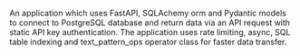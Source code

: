 An application which uses FastAPI, SQLAchemy orm and Pydantic models to connect to PostgreSQL database and return data via an API request with static API key authentication. 
The application uses rate limiting, async, SQL table indexing and text_pattern_ops operator class for faster data transfer.
